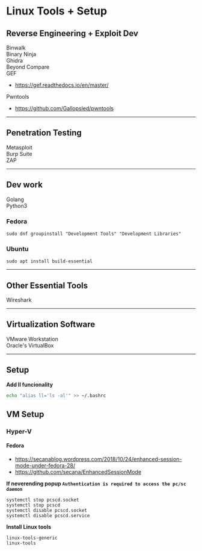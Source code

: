 # Linux Tools + Setup  
  
## Reverse Engineering + Exploit Dev  
Binwalk  
Binary Ninja  
Ghidra  
Beyond Compare  
GEF  
- https://gef.readthedocs.io/en/master/  
  
Pwntools  
- https://github.com/Gallopsled/pwntools  
  
------  
  
## Penetration Testing  
Metasploit  
Burp Suite  
ZAP  
  
------  
  
## Dev work  
Golang  
Python3  
  
### Fedora  
```shell
sudo dnf groupinstall "Development Tools" "Development Libraries"
```  
  
### Ubuntu  
```shell
sudo apt install build-essential
```  
  
------  
  
## Other Essential Tools  
Wireshark  
  
------  
  
## Virtualization Software  
VMware Workstation  
Oracle's VirtualBox  
  
------  
  
## Setup  
**Add ll funcionality**  
```bash
echo "alias ll='ls -al'" >> ~/.bashrc
```
  
## VM Setup  
### Hyper-V  
#### Fedora  
- https://secanablog.wordpress.com/2018/10/24/enhanced-session-mode-under-fedora-28/  
- https://github.com/secana/EnhancedSessionMode  
  
**If neverending popup `Authentication is required to access the pc/sc daemon`**  
```shell
systemctl stop pcscd.socket
systemctl stop pcscd
systemctl disable pcscd.socket
systemctl disable pcscd.service
```  

**Install Linux tools**  
 ```
 linux-tools-generic  
 linux-tools
```
